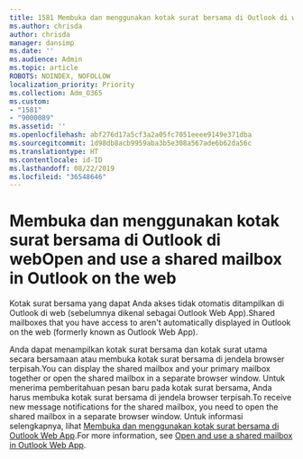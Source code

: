 ```yaml
---
title: 1581 Membuka dan menggunakan kotak surat bersama di Outlook di web
ms.author: chrisda
author: chrisda
manager: dansimp
ms.date: ''
ms.audience: Admin
ms.topic: article
ROBOTS: NOINDEX, NOFOLLOW
localization_priority: Priority
ms.collection: Adm_O365
ms.custom:
- "1581"
- "9000089"
ms.assetid: ''
ms.openlocfilehash: abf276d17a5cf3a2a05fc7051eeee9149e371dba
ms.sourcegitcommit: 1d98db8acb9959aba3b5e308a567ade6b62da56c
ms.translationtype: HT
ms.contentlocale: id-ID
ms.lasthandoff: 08/22/2019
ms.locfileid: "36548646"
---
```

# <a name="open-and-use-a-shared-mailbox-in-outlook-on-the-web"></a><span data-ttu-id="ded07-102">Membuka dan menggunakan kotak surat bersama di Outlook di web</span><span class="sxs-lookup"><span data-stu-id="ded07-102">Open and use a shared mailbox in Outlook on the web</span></span>

<span data-ttu-id="ded07-103">Kotak surat bersama yang dapat Anda akses tidak otomatis ditampilkan di Outlook di web (sebelumnya dikenal sebagai Outlook Web App).</span><span class="sxs-lookup"><span data-stu-id="ded07-103">Shared mailboxes that you have access to aren't automatically displayed in Outlook on the web (formerly known as Outlook Web App).</span></span>

<span data-ttu-id="ded07-104">Anda dapat menampilkan kotak surat bersama dan kotak surat utama secara bersamaan atau membuka kotak surat bersama di jendela browser terpisah.</span><span class="sxs-lookup"><span data-stu-id="ded07-104">You can display the shared mailbox and your primary mailbox together or open the shared mailbox in a separate browser window.</span></span> <span data-ttu-id="ded07-105">Untuk menerima pemberitahuan pesan baru pada kotak surat bersama, Anda harus membuka kotak surat bersama di jendela browser terpisah.</span><span class="sxs-lookup"><span data-stu-id="ded07-105">To receive new message notifications for the shared mailbox, you need to open the shared mailbox in a separate browser window.</span></span> <span data-ttu-id="ded07-106">Untuk informasi selengkapnya, lihat [Membuka dan menggunakan kotak surat bersama di Outlook Web App](https://support.office.com/article/BC127866-42BE-4DE7-92AE-1EF2F787FD5C).</span><span class="sxs-lookup"><span data-stu-id="ded07-106">For more information, see [Open and use a shared mailbox in Outlook Web App](https://support.office.com/article/BC127866-42BE-4DE7-92AE-1EF2F787FD5C).</span></span>
